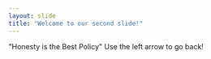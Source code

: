 ```yaml
---
layout: slide
title: "Welcome to our second slide!"
---
```

"Honesty is the Best Policy"
Use the left arrow to go back!
